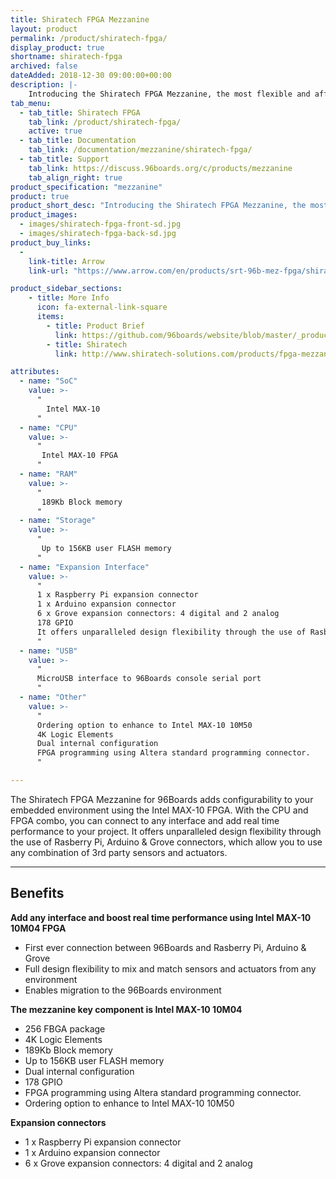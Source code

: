```yaml
---
title: Shiratech FPGA Mezzanine
layout: product
permalink: /product/shiratech-fpga/
display_product: true
shortname: shiratech-fpga
archived: false
dateAdded: 2018-12-30 09:00:00+00:00
description: |-
    Introducing the Shiratech FPGA Mezzanine, the most flexible and affordable embedded environment for the Intel MAX-10 FPGA, lets you connect to any interface.
tab_menu:
  - tab_title: Shiratech FPGA
    tab_link: /product/shiratech-fpga/
    active: true
  - tab_title: Documentation
    tab_link: /documentation/mezzanine/shiratech-fpga/
  - tab_title: Support
    tab_link: https://discuss.96boards.org/c/products/mezzanine
    tab_align_right: true
product_specification: "mezzanine"
product: true
product_short_desc: "Introducing the Shiratech FPGA Mezzanine, the most flexible and affordable embedded environment for the Intel MAX-10 FPGA, lets you connect to any interface."
product_images:
  - images/shiratech-fpga-front-sd.jpg
  - images/shiratech-fpga-back-sd.jpg
product_buy_links:
  -
    link-title: Arrow
    link-url: "https://www.arrow.com/en/products/srt-96b-mez-fpga/shiratech"

product_sidebar_sections:
    - title: More Info
      icon: fa-external-link-square
      items:
        - title: Product Brief
          link: https://github.com/96boards/website/blob/master/_product/mezzanine/shiratech-fpga/files/shiratech-fpga-brief.pdf
        - title: Shiratech
          link: http://www.shiratech-solutions.com/products/fpga-mezzanine-2/

attributes:
  - name: "SoC"
    value: >-
      "
        Intel MAX-10
      "
  - name: "CPU"
    value: >-
      "
       Intel MAX-10 FPGA
      "
  - name: "RAM"
    value: >-
      "
       189Kb Block memory
      "
  - name: "Storage"
    value: >-
      "
       Up to 156KB user FLASH memory
      "
  - name: "Expansion Interface"
    value: >-
      "
      1 x Raspberry Pi expansion connector
      1 x Arduino expansion connector
      6 x Grove expansion connectors: 4 digital and 2 analog
      178 GPIO
      It offers unparalleled design flexibility through the use of Rasberry Pi, Arduino & Grove connectors
      "
  - name: "USB"
    value: >-
      "
      MicroUSB interface to 96Boards console serial port
      "
  - name: "Other"
    value: >-
      "
      Ordering option to enhance to Intel MAX-10 10M50
      4K Logic Elements
      Dual internal configuration
      FPGA programming using Altera standard programming connector.
      "

---
```

The Shiratech FPGA Mezzanine for 96Boards adds configurability to your embedded environment using the Intel MAX-10 FPGA. With the CPU and FPGA combo, you can connect to any interface and add real time performance to your project. It offers unparalleled design flexibility through the use of Rasberry Pi, Arduino & Grove connectors, which allow you to use any combination of 3rd party sensors and actuators.

***

## Benefits

**Add any interface and boost real time performance using Intel MAX-10 10M04 FPGA**

- First ever connection between 96Boards and Rasberry Pi, Arduino & Grove
- Full design flexibility to mix and match sensors and actuators from any environment
- Enables migration to the 96Boards environment

**The mezzanine key component is Intel MAX-10 10M04**

- 256 FBGA package
- 4K Logic Elements
- 189Kb Block memory
- Up to 156KB user FLASH memory
- Dual internal configuration
- 178 GPIO
- FPGA programming using Altera standard programming connector.
- Ordering option to enhance to Intel MAX-10 10M50

**Expansion connectors**

- 1 x Raspberry Pi expansion connector
- 1 x Arduino expansion connector
- 6 x Grove expansion connectors: 4 digital and 2 analog
